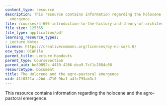 ```yaml
---
content_type: resource
description: This resource contains information regarding the holocene and the agro-pastoral
  emergence.
file: /courses/4-605-introduction-to-the-history-and-theory-of-architecture-spring-2012/41f0321aa2bda7109ba1a4fc793ab3c1_MIT4_605S12_lec03.pdf
file_size: 125355
file_type: application/pdf
learning_resource_types:
- Lecture Notes
license: https://creativecommons.org/licenses/by-nc-sa/4.0/
ocw_type: OCWFile
parent_title: Lecture Handouts
parent_type: CourseSection
parent_uid: be89892c-4419-4266-dea9-7cf1c2884c08
resourcetype: Document
title: The Holocene and the agro-pastoral emergence
uid: 41f0321a-a2bd-a710-9ba1-a4fc793ab3c1
---
```

This resource contains information regarding the holocene and the agro-pastoral emergence.